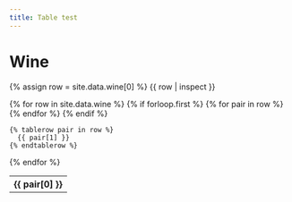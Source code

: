 ```yaml
---
title: Table test
---
```


# Wine

{% assign row = site.data.wine[0] %}
{{ row | inspect }}

<table>
  {% for row in site.data.wine %}
    {% if forloop.first %}
    <tr>
      {% for pair in row %}
        <th>{{ pair[0] }}</th>
      {% endfor %}
    </tr>
    {% endif %}

    {% tablerow pair in row %}
      {{ pair[1] }}
    {% endtablerow %}
  {% endfor %}
</table>

